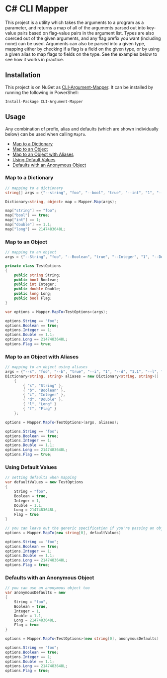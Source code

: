 # C# CLI Mapper
This project is a utility which takes the arguments to a program as a parameter, and returns a map of all of the arguments parsed out into key-value pairs based on flag-value pairs in the argument list. Types are also coerced out of the given arguments, and any flag prefix you want (including none) can be used. Arguments can also be parsed into a given type, mapping either by checking if a flag is a field on the given type, or by using a given alias to map flags to fields on the type. See the examples below to see how it works in practice.

## Installation
This project is on NuGet as [CLI-Argument-Mapper](https://www.nuget.org/packages/CLI-Argument-Mapper). It can be installed by running the following in PowerShell:
```
Install-Package CLI-Argument-Mapper
```

## Usage
Any combination of prefix, alias and defaults (which are shown individually below) can be used when calling `MapTo`.

- [Map to a Dictionary](#map-to-a-dictionary)
- [Map to an Object](#map-to-an-object)
- [Map to an Object with Aliases](#map-to-an-object-with-aliases)
- [Using Default Values](#using-default-values)
- [Defaults with an Anonymous Object](#defaults-with-an-anonymous-object)

### Map to a Dictionary
```cs
// mapping to a dictionary
string[] args = {"--string", "foo", "--bool", "true", "--int", "1", "--double", "1.1", "--long", "2147483648"};

Dictionary<string, object> map = Mapper.Map(args);

map["string"] == "foo";
map["bool"] == true;
map["int"] == 1;
map["double"] == 1.1;
map["long"] == 2147483648L;
```

### Map to an Object
```cs
// mapping to an object
args = {"--String", "foo", "--Boolean", "true", "--Integer", "1", "--Double", "1.1", "--Long", "2147483648", "--Flag"};

private class TestOptions
{
    public string String;
    public bool Boolean;
    public int Integer;
    public double Double;
    public long Long;
    public bool Flag;
}

var options = Mapper.MapTo<TestOptions>(args);

options.String == "foo";
options.Boolean == true;
options.Integer == 1;
options.Double == 1.1;
options.Long == 2147483648L;
options.Flag == true;
```

### Map to an Object with Aliases
```cs
// mapping to an object using aliases
args = {"--s", "foo", "--b", "true", "--i", "1", "--d", "1.1", "--l", "2147483648", "--f"}
Dictionary<string, string> aliases = new Dictionary<string, string>()
    {
        { "s", "String" },
        { "b", "Boolean" },
        { "i", "Integer" },
        { "d", "Double" },
        { "l", "Long" }
        { "f", "Flag" }
    };

options = Mapper.MapTo<TestOptions>(args, aliases);

options.String == "foo";
options.Boolean == true;
options.Integer == 1;
options.Double == 1.1;
options.Long == 2147483648L;
options.Flag == true;
```

### Using Default Values

```cs
// setting defaults when mapping
var defaultValues = new TestOptions
{
    String = "foo",
    Boolean = true,
    Integer = 1,
    Double = 1.1,
    Long = 2147483648L,
    Flag = true
}

// you can leave out the generic specification if you're passing an object of the type
options = Mapper.MapTo(new string[0], defaultValues)

options.String == "foo";
options.Boolean == true;
options.Integer == 1;
options.Double == 1.1;
options.Long == 2147483648L;
options.Flag = true;
```

### Defaults with an Anonymous Object

```cs
// you can use an anonymous object too
var anonymousDefaults = new
{
    String = "foo",
    Boolean = true,
    Integer = 1,
    Double = 1.1,
    Long = 2147483648L,
    Flag = true
}

options = Mapper.MapTo<TestOptions>(new string[0], anonymousDefaults)

options.String == "foo";
options.Boolean == true;
options.Integer == 1;
options.Double == 1.1;
options.Long == 2147483648L;
options.Flag = true;
```
